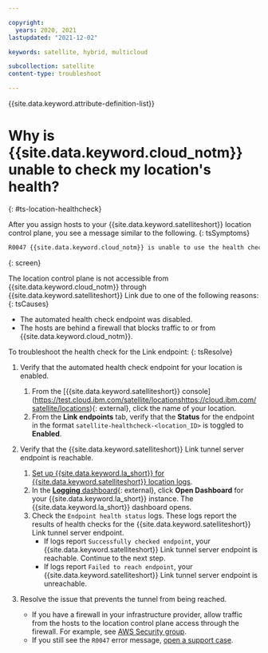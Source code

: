 ```yaml
---

copyright:
  years: 2020, 2021
lastupdated: "2021-12-02"

keywords: satellite, hybrid, multicloud

subcollection: satellite
content-type: troubleshoot

---
```


{{site.data.keyword.attribute-definition-list}}

# Why is {{site.data.keyword.cloud_notm}} unable to check my location's health?
{: #ts-location-healthcheck}


After you assign hosts to your {{site.data.keyword.satelliteshort}} location control plane, you see a message similar to the following.
{: tsSymptoms}

```sh
R0047 {{site.data.keyword.cloud_notm}} is unable to use the health check Link endpoint to check the location's health.
```
{: screen}


The location control plane is not accessible from {{site.data.keyword.cloud_notm}} through {{site.data.keyword.satelliteshort}} Link due to one of the following reasons:
{: tsCauses}

- The automated health check endpoint was disabled.
- The hosts are behind a firewall that blocks traffic to or from {{site.data.keyword.cloud_notm}}.


To troubleshoot the health check for the Link endpoint:
{: tsResolve}

1. Verify that the automated health check endpoint for your location is enabled.
    1. From the [{{site.data.keyword.satelliteshort}} console](<staging>https://test.cloud.ibm.com/satellite/locations</staging><prod>https://cloud.ibm.com/satellite/locations</prod>){: external}, click the name of your location.
    2. From the **Link endpoints** tab, verify that the **Status** for the endpoint in the format `satellite-healthcheck-<location_ID>` is toggled to **Enabled**.

2. Verify that the {{site.data.keyword.satelliteshort}} Link tunnel server endpoint is reachable.
    1. [Set up {{site.data.keyword.la_short}} for {{site.data.keyword.satelliteshort}} location logs](/docs/satellite?topic=satellite-health#setup-la).
    2. In the [**Logging** dashboard](https://cloud.ibm.com/observe/logging){: external}, click **Open Dashboard** for your {{site.data.keyword.la_short}} instance. The {{site.data.keyword.la_short}} dashboard opens.
    3. Check the `Endpoint health status` logs. These logs report the results of health checks for the {{site.data.keyword.satelliteshort}} Link tunnel server endpoint.
        - If logs report `Successfully checked endpoint`, your {{site.data.keyword.satelliteshort}} Link tunnel server endpoint is reachable. Continue to the next step.
        - If logs report `Failed to reach endpoint`, your {{site.data.keyword.satelliteshort}} Link tunnel server endpoint is unreachable.
3. Resolve the issue that prevents the tunnel from being reached.
    - If you have a firewall in your infrastructure provider, allow traffic from the hosts to the location control plane access through the firewall. For example, see [AWS Security group](/docs/satellite?topic=satellite-aws#aws-reqs-secgroup).
    - If you still see the `R0047` error message, [open a support case](/docs/satellite?topic=satellite-get-help#help-support).

